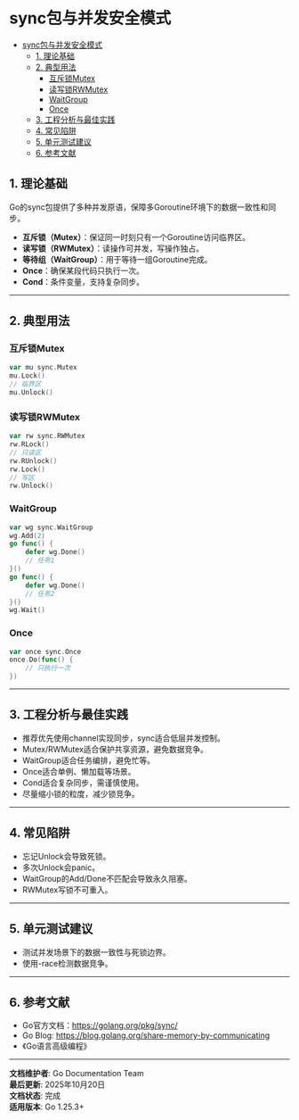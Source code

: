 ﻿# sync包与并发安全模式

<!-- TOC START -->
- [sync包与并发安全模式](#sync包与并发安全模式)
  - [1. 理论基础](#1-理论基础)
  - [2. 典型用法](#2-典型用法)
    - [互斥锁Mutex](#互斥锁mutex)
    - [读写锁RWMutex](#读写锁rwmutex)
    - [WaitGroup](#waitgroup)
    - [Once](#once)
  - [3. 工程分析与最佳实践](#3-工程分析与最佳实践)
  - [4. 常见陷阱](#4-常见陷阱)
  - [5. 单元测试建议](#5-单元测试建议)
  - [6. 参考文献](#6-参考文献)
<!-- TOC END -->

## 1. 理论基础

Go的sync包提供了多种并发原语，保障多Goroutine环境下的数据一致性和同步。

- **互斥锁（Mutex）**：保证同一时刻只有一个Goroutine访问临界区。
- **读写锁（RWMutex）**：读操作可并发，写操作独占。
- **等待组（WaitGroup）**：用于等待一组Goroutine完成。
- **Once**：确保某段代码只执行一次。
- **Cond**：条件变量，支持复杂同步。

---

## 2. 典型用法

### 互斥锁Mutex

```go
var mu sync.Mutex
mu.Lock()
// 临界区
mu.Unlock()

```

### 读写锁RWMutex

```go
var rw sync.RWMutex
rw.RLock()
// 只读区
rw.RUnlock()
rw.Lock()
// 写区
rw.Unlock()

```

### WaitGroup

```go
var wg sync.WaitGroup
wg.Add(2)
go func() {
    defer wg.Done()
    // 任务1
}()
go func() {
    defer wg.Done()
    // 任务2
}()
wg.Wait()

```

### Once

```go
var once sync.Once
once.Do(func() {
    // 只执行一次
})

```

---

## 3. 工程分析与最佳实践

- 推荐优先使用channel实现同步，sync适合低层并发控制。
- Mutex/RWMutex适合保护共享资源，避免数据竞争。
- WaitGroup适合任务编排，避免忙等。
- Once适合单例、懒加载等场景。
- Cond适合复杂同步，需谨慎使用。
- 尽量缩小锁的粒度，减少锁竞争。

---

## 4. 常见陷阱

- 忘记Unlock会导致死锁。
- 多次Unlock会panic。
- WaitGroup的Add/Done不匹配会导致永久阻塞。
- RWMutex写锁不可重入。

---

## 5. 单元测试建议

- 测试并发场景下的数据一致性与死锁边界。
- 使用-race检测数据竞争。

---

## 6. 参考文献

- Go官方文档：<https://golang.org/pkg/sync/>
- Go Blog: <https://blog.golang.org/share-memory-by-communicating>
- 《Go语言高级编程》

---

**文档维护者**: Go Documentation Team  
**最后更新**: 2025年10月20日  
**文档状态**: 完成  
**适用版本**: Go 1.25.3+
